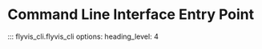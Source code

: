 # Command Line Interface Entry Point


::: flyvis_cli.flyvis_cli
    options:
      heading_level: 4


```

```
